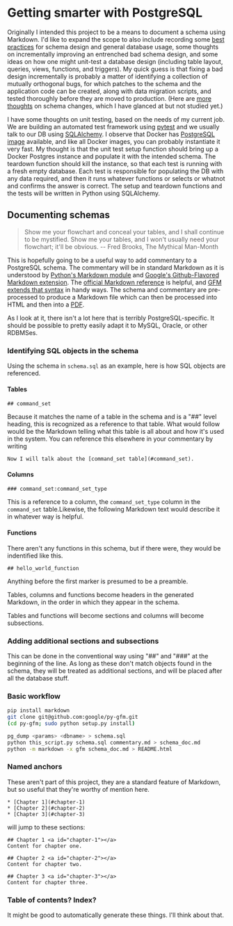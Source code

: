 # Getting smarter with PostgreSQL

Originally I intended this project to be a means to document a schema using Markdown. I'd like to expand the scope to also include recording some [best practices](http://c2.com/cgi/wiki?DatabaseBestPractices) for schema design and general database usage, some thoughts on incrementally improving an entrenched bad schema design, and some ideas on how one might unit-test a database design (including table layout, queries, views, functions, and triggers). My quick guess is that fixing a bad design incrementally is probably a matter of identifying a collection of mutually orthogonal bugs, for which patches to the schema and the application code can be created, along with data migration scripts, and tested thoroughly before they are moved to production. (Here are [more thoughts](http://c2.com/cgi/wiki?ContinuousDatabaseRefactoring) on schema changes, which I have glanced at but not studied yet.)

I have some thoughts on unit testing, based on the needs of my current job. We are building an automated test framework using [pytest](http://pytest.org/latest/) and we usually talk to our DB using [SQLAlchemy](http://www.sqlalchemy.org/). I observe that Docker has [PostgreSQL image](https://registry.hub.docker.com/_/postgres/) available, and like all Docker images, you can probably instantiate it very fast. My thought is that the unit test setup function should bring up a Docker Postgres instance and populate it with the intended schema. The teardown function should kill the instance, so that each test is running with a fresh empty database. Each test is responsible for populating the DB with any data required, and then it runs whatever functions or selects or whatnot and confirms the answer is correct. The setup and teardown functions and the tests will be written in Python using SQLAlchemy.

## Documenting schemas

> Show me your flowchart and conceal your tables, and I shall continue to be mystified.
> Show me your tables, and I won't usually need your flowchart; it'll be obvious.
> -- Fred Brooks, The Mythical Man-Month

This is hopefully going to be a useful way to add commentary to a PostgreSQL schema. The commentary will be in standard Markdown as it is understood by [Python's Markdown module](https://pythonhosted.org/Markdown/index.html) and [Google's Github-Flavored Markdown extension](https://github.com/google/py-gfm). The [official Markdown reference](http://daringfireball.net/projects/markdown/syntax) is helpful, and [GFM extends that syntax](https://help.github.com/articles/github-flavored-markdown/) in handy ways. The schema and commentary are pre-processed to produce a Markdown file which can then be processed into HTML and then into a [PDF](http://weasyprint.org/).

As I look at it, there isn't a lot here that is terribly PostgreSQL-specific. It should be possible to pretty easily adapt it to MySQL, Oracle, or other RDBMSes.

### Identifying SQL objects in the schema

Using the schema in `schema.sql` as an example, here is how SQL objects are referenced.

#### Tables

    ## command_set

Because it matches the name of a table in the schema and is a "##" level heading, this is recognized as a reference to that table. What would follow would be the Markdown telling what this table is all about and how it's used in the system. You can reference this elsewhere in your commentary by writing

    Now I will talk about the [command_set table](#command_set).

#### Columns

    ### command_set:command_set_type

This is a reference to a column, the `command_set_type` column in the `command_set` table.Likewise, the following Markdown text would describe it in whatever way is helpful.

#### Functions

There aren't any functions in this schema, but if there were, they would be indentified
like this.

    ## hello_world_function

Anything before the first marker is presumed to be a preamble.

Tables, columns and functions become headers in the generated Markdown, in the order in
which they appear in the schema.

Tables and functions will become sections and columns will become subsections.

### Adding additional sections and subsections

This can be done in the conventional way using "##" and "###" at the beginning of the line. As long as these don't match objects found in the schema, they will be treated as additional sections, and will be placed after all the database stuff.

### Basic workflow

```bash
pip install markdown
git clone git@github.com:google/py-gfm.git
(cd py-gfm; sudo python setup.py install)

pg_dump <params> <dbname> > schema.sql
python this_script.py schema.sql commentary.md > schema_doc.md
python -m markdown -x gfm schema_doc.md > README.html
```

### Named anchors

These aren't part of this project, they are a standard feature of Markdown, but so useful that they're worthy of mention here.

```
* [Chapter 1](#chapter-1)
* [Chapter 2](#chapter-2)
* [Chapter 3](#chapter-3)
```

will jump to these sections:

```
## Chapter 1 <a id="chapter-1"></a>
Content for chapter one.

## Chapter 2 <a id="chapter-2"></a>
Content for chapter two.

## Chapter 3 <a id="chapter-3"></a>
Content for chapter three.
```

### Table of contents? Index?

It might be good to automatically generate these things. I'll think about that.
